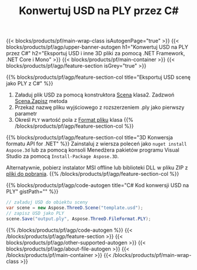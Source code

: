 ﻿---
title: Konwertuj USD na PLY przez C# 
description: Konwertuj pliki USD i inne 3D za pomocą .NET API
url: /pl/net/conversion/usd-to-ply/
family: 3d
platformtag: net
feature: conversion
informat: USD
outformat: PLY
otherformats: PLY HTML DXF ASE DRC FBX PDF JT 
---
{{< blocks/products/pf/main-wrap-class isAutogenPage="true" >}}
{{< blocks/products/pf/agp/upper-banner-autogen h1="Konwertuj USD na PLY przez C#" h2="Eksportuj USD i inne 3D pliki za pomocą .NET Framework, .NET Core i Mono" >}}
{{< blocks/products/pf/main-container >}}
{{< blocks/products/pf/agp/feature-section isGrey="true" >}}

{{% blocks/products/pf/agp/feature-section-col title="Eksportuj USD scenę jako PLY z C#" %}}
1. Załaduj plik USD za pomocą konstruktora [Scena](https://apireference.aspose.com/3d/net/aspose.threed/scene) klasa2. Zadzwoń [Scena.Zapisz](https://apireference.aspose.com/3d/net/aspose.threed/scene/methods/save/index) metoda
3. Przekaż nazwę pliku wyjściowego z rozszerzeniem .ply jako pierwszy parametr
4. Określ `PLY` wartość pola z [Format pliku](https://apireference.aspose.com/3d/net/aspose.threed/fileformat/fields/index) klasa
{{% /blocks/products/pf/agp/feature-section-col %}}

{{% blocks/products/pf/agp/feature-section-col title="3D Konwersja formatu API for .NET" %}}
Zainstaluj z wiersza poleceń jako ```nuget install Aspose.3d``` lub za pomocą konsoli Menedżera pakietów programu Visual Studio za pomocą ```Install-Package Aspose.3D```.

Alternatywnie, pobierz instalator MSI offline lub biblioteki DLL w pliku ZIP z [pliki do pobrania](https://releases.aspose.com/3d/net).
{{% /blocks/products/pf/agp/feature-section-col %}}

{{% blocks/products/pf/agp/code-autogen title="C# Kod konwersji USD na PLY" gistPath="" %}}
```cs
// załaduj USD do obiektu sceny 
var scene = new Aspose.ThreeD.Scene("template.usd");
// zapisz USD jako PLY 
scene.Save("output.ply", Aspose.ThreeD.FileFormat.PLY);

```
{{% /blocks/products/pf/agp/code-autogen %}}
{{< /blocks/products/pf/agp/feature-section >}}
{{< blocks/products/pf/agp/other-supported-autogen >}}
{{< blocks/products/pf/agp/about-file-autogen >}}
{{< /blocks/products/pf/main-container >}}
{{< /blocks/products/pf/main-wrap-class >}}